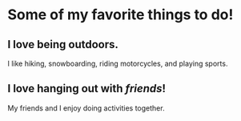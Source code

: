 # Some of my favorite things to do!

## I love being outdoors.
 
 I like hiking, snowboarding, riding motorcycles, and playing sports.

## I **love** hanging out with *friends*! 

My friends and I enjoy doing activities together. 
